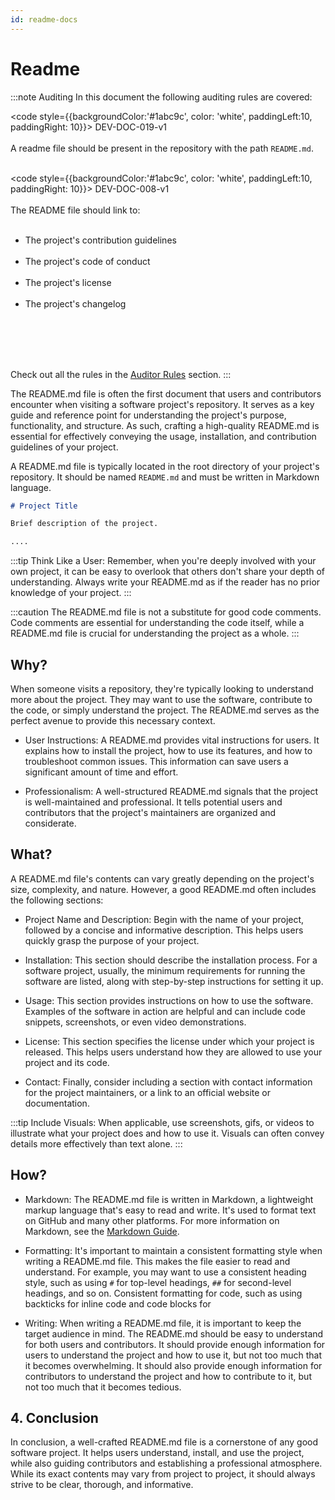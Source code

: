 ```yaml
---
id: readme-docs
---
```


# Readme

:::note Auditing
In this document the following auditing rules are covered:

<code style={{backgroundColor:'#1abc9c', color: 'white', paddingLeft:10, paddingRight: 10}}>
DEV-DOC-019-v1
</code>
<br></br>
A readme file should be present in the repository with the path <code>README.md</code>.
<br></br>

<code style={{backgroundColor:'#1abc9c', color: 'white', paddingLeft:10, paddingRight: 10}}>
DEV-DOC-008-v1
</code>
<br></br>
The README file should link to:
<br></br>
- The project's contribution guidelines
  <br></br>
- The project's code of conduct
  <br></br>
- The project's license
  <br></br>
- The project's changelog

<br></br>
<br></br>

Check out all the rules in the <a href="/auditor/rules">Auditor Rules</a> section.
:::


The README.md file is often the first document that users and contributors encounter when visiting a software project's repository. It serves as a key guide and reference point for understanding the project's purpose, functionality, and structure. As such, crafting a high-quality README.md is essential for effectively conveying the usage, installation, and contribution guidelines of your project.

A README.md file is typically located in the root directory of your project's repository. It should be named `README.md` and must be written in Markdown language.

```markdown title="/README.md"
# Project Title

Brief description of the project.

....
```

:::tip
Think Like a User: Remember, when you're deeply involved with your own project, it can be easy to overlook that others don't share your depth of understanding. Always write your README.md as if the reader has no prior knowledge of your project.
:::

:::caution
The README.md file is not a substitute for good code comments. Code comments are essential for understanding the code itself, while a README.md file is crucial for understanding the project as a whole.
:::

## Why?

When someone visits a repository, they're typically looking to understand more about the project. They may want to use the software, contribute to the code, or simply understand the project. The README.md serves as the perfect avenue to provide this necessary context.

- User Instructions: A README.md provides vital instructions for users. It explains how to install the project, how to use its features, and how to troubleshoot common issues. This information can save users a significant amount of time and effort.

- Professionalism: A well-structured README.md signals that the project is well-maintained and professional. It tells potential users and contributors that the project's maintainers are organized and considerate.

## What?

A README.md file's contents can vary greatly depending on the project's size, complexity, and nature. However, a good README.md often includes the following sections:

- Project Name and Description: Begin with the name of your project, followed by a concise and informative description. This helps users quickly grasp the purpose of your project.

- Installation: This section should describe the installation process. For a software project, usually, the minimum requirements for running the software are listed, along with step-by-step instructions for setting it up.

- Usage: This section provides instructions on how to use the software. Examples of the software in action are helpful and can include code snippets, screenshots, or even video demonstrations.

- License: This section specifies the license under which your project is released. This helps users understand how they are allowed to use your project and its code.

- Contact: Finally, consider including a section with contact information for the project maintainers, or a link to an official website or documentation.

:::tip
Include Visuals: When applicable, use screenshots, gifs, or videos to illustrate what your project does and how to use it. Visuals can often convey details more effectively than text alone.
:::

## How?

- Markdown: The README.md file is written in Markdown, a lightweight markup language that's easy to read and write. It's used to format text on GitHub and many other platforms. For more information on Markdown, see the [Markdown Guide](https://www.markdownguide.org/).

- Formatting: It's important to maintain a consistent formatting style when writing a README.md file. This makes the file easier to read and understand. For example, you may want to use a consistent heading style, such as using `#` for top-level headings, `##` for second-level headings, and so on. Consistent formatting for code, such as using backticks for inline code and code blocks for

- Writing: When writing a README.md file, it is important to keep the target audience in mind. The README.md should be easy to understand for both users and contributors. It should provide enough information for users to understand the project and how to use it, but not too much that it becomes overwhelming. It should also provide enough information for contributors to understand the project and how to contribute to it, but not too much that it becomes tedious.


## 4. Conclusion

In conclusion, a well-crafted README.md file is a cornerstone of any good software project. It helps users understand, install, and use the project, while also guiding contributors and establishing a professional atmosphere. While its exact contents may vary from project to project, it should always strive to be clear, thorough, and informative.
